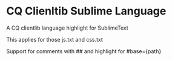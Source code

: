 CQ Clienltib Sublime Language
=============================

A CQ clientlib language highlight for SublimeText

This applies for those js.txt and css.txt

Support for comments with ## and highlight for #base={path}
